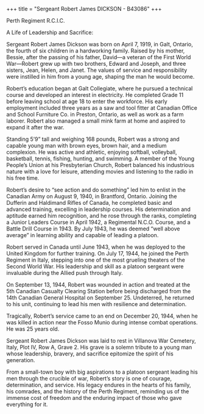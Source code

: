 +++
title = "Sergeant Robert James DICKSON - B43086"
+++

Perth Regiment R.C.I.C.

A Life of Leadership and Sacrifice:

Sergeant Robert James Dickson was born on April 7, 1919, in Galt, Ontario, the fourth of six children in a hardworking family. Raised by his mother, Bessie, after the passing of his father, David—a veteran of the First World War—Robert grew up with two brothers, Edward and Joseph, and three sisters, Jean, Helen, and Janet. The values of service and responsibility were instilled in him from a young age, shaping the man he would become.

Robert’s education began at Galt Collegiate, where he pursued a technical course and developed an interest in electricity. He completed Grade 11 before leaving school at age 18 to enter the workforce. 
His early employment included three years as a saw and tool fitter at Canadian Office and School Furniture Co. in Preston, Ontario, as well as work as a farm laborer. Robert also managed a small mink farm at home and aspired to expand it after the war.

Standing 5’9” tall and weighing 168 pounds, Robert was a strong and capable young man with brown eyes, brown hair, and a medium complexion. He was active and athletic, enjoying softball, volleyball, basketball, tennis, fishing, hunting, and swimming. 
A member of the Young People’s Union at his Presbyterian Church, Robert balanced his industrious nature with a love for leisure, attending movies and listening to the radio in his free time.

Robert’s desire to “see action and do something” led him to enlist in the Canadian Army on August 9, 1940, in Brantford, Ontario. Joining the Dufferin and Haldimand Rifles of Canada, he completed basic and advanced training, excelling in leadership courses. 
His determination and aptitude earned him recognition, and he rose through the ranks, completing a Junior Leaders Course in April 1942, a Regimental N.C.O. Course, and a Battle Drill Course in 1943. By July 1943, he was deemed “well above average” in learning ability and capable of leading a platoon.

Robert served in Canada until June 1943, when he was deployed to the United Kingdom for further training. 
On July 17, 1944, he joined the Perth Regiment in Italy, stepping into one of the most grueling theaters of the Second World War. His leadership and skill as a platoon sergeant were invaluable during the Allied push through Italy.

On September 13, 1944, Robert was wounded in action and treated at the 5th Canadian Casualty Clearing Station before being discharged from the 14th Canadian General Hospital on September 25. Undeterred, he returned to his unit, continuing to lead his men with resilience and determination.

Tragically, Robert’s service came to an end on December 20, 1944, when he was killed in action near the Fosso Munio during intense combat operations. 
He was 25 years old.

Sergeant Robert James Dickson was laid to rest in Villanova War Cemetery, Italy, Plot IV, Row A, Grave 2. His grave is a solemn tribute to a young man whose leadership, bravery, and sacrifice epitomize the spirit of his generation.

From a small-town boy with big aspirations to a platoon sergeant leading his men through the crucible of war, Robert’s story is one of courage, determination, and service. 
His legacy endures in the hearts of his family, his comrades, and the history of the Perth Regiment, reminding us of the immense cost of freedom and the enduring impact of those who gave everything for it.
